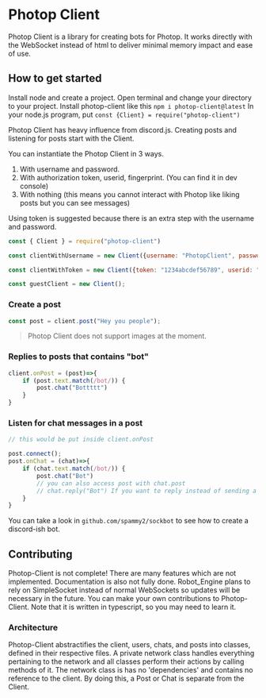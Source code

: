 # Photop Client
Photop Client is a library for creating bots for Photop. It works directly with the WebSocket instead of html to deliver minimal memory impact and ease of use.

## How to get started
Install node and create a project.
Open terminal and change your directory to your project.
Install photop-client like this `npm i photop-client@latest`
In your node.js program, put `const {Client} = require("photop-client")`

Photop Client has heavy influence from discord.js. Creating posts and listening for posts start with the Client.

You can instantiate the Photop Client in 3 ways.
1. With username and password.
2. With authorization token, userid, fingerprint. (You can find it in dev console)
3. With nothing (this means you cannot interact with Photop like liking posts but you can see messages)

Using token is suggested because there is an extra step with the username and password.

```js
const { Client } = require("photop-client")

const clientWithUsername = new Client({username: "PhotopClient", password:"123456"})

const clientWithToken = new Client({token: "1234abcdef56789", userid: "abc123def", fingerprint: "1011121314151617"})

const guestClient = new Client();
```

### Create a post
```js
const post = client.post("Hey you people");
```
> Photop Client does not support images at the moment.


### Replies to posts that contains "bot"
```js
client.onPost = (post)=>{
	if (post.text.match(/bot/)) {
		post.chat("Bottttt")
	}
}
```

### Listen for chat messages in a post
```js
// this would be put inside client.onPost

post.connect();
post.onChat = (chat)=>{
	if (chat.text.match(/bot/)) {
		post.chat("Bot")
		// you can also access post with chat.post
		// chat.reply("Bot") If you want to reply instead of sending a message.
	}
}
```

You can take a look in `github.com/spammy2/sockbot` to see how to create a discord-ish bot.


## Contributing
Photop-Client is not complete! There are many features which are not implemented. Documentation is also not fully done. Robot_Engine plans to rely on SimpleSocket instead of normal WebSockets so updates will be necessary in the future. You can make your own contributions to Photop-Client. Note that it is written in typescript, so you may need to learn it.
### Architecture
Photop-Client abstractifies the client, users, chats, and posts into classes, defined in their respective files.
A private network class handles everything pertaining to the network and all classes perform their actions by calling methods of it.
The network class is has no 'dependencies' and contains no reference to the client. By doing this, a Post or Chat is separate from the Client.